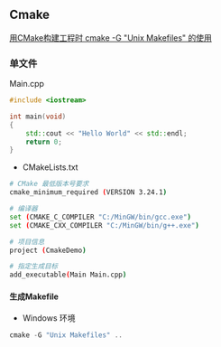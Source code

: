 <!--
 * @Description: 
 * @Version: 1.0
 * @Author: daLao
 * @Email: dalao@xxx.com
 * @Date: 2022-10-16 23:03:11
 * @LastEditors: daLao
 * @LastEditTime: 2022-12-12 23:57:14
-->

## Cmake

[用CMake构建工程时 cmake -G "Unix Makefiles" 的使用](https://blog.csdn.net/yangjia_cheng/article/details/111408753)


### 单文件

Main.cpp

```c++
#include <iostream>

int main(void)
{
    std::cout << "Hello World" << std::endl;
    return 0;
}
```

- CMakeLists.txt

```sh
# CMake 最低版本号要求
cmake_minimum_required (VERSION 3.24.1)

# 编译器
set (CMAKE_C_COMPILER "C:/MinGW/bin/gcc.exe")
set (CMAKE_CXX_COMPILER "C:/MinGW/bin/g++.exe")

# 项目信息
project (CmakeDemo)

# 指定生成目标
add_executable(Main Main.cpp)
```


#### 生成Makefile

- Windows 环境

```c
cmake -G "Unix Makefiles" ..
```
